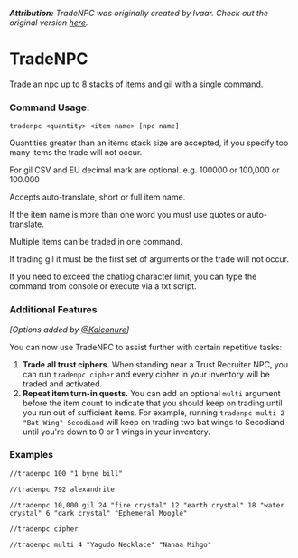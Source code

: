 _**Attribution:** TradeNPC was originally created by Ivaar. Check out the original version [here](https://github.com/Ivaar/Windower-addons/tree/master/TradeNPC)._
# TradeNPC

Trade an npc up to 8 stacks of items and gil with a single command.

### Command Usage:
```
tradenpc <quantity> <item name> [npc name]
```

Quantities greater than an items stack size are accepted, if you specify too many items the trade will not occur.

For gil CSV and EU decimal mark are optional. e.g. 100000 or 100,000 or 100.000

Accepts auto-translate, short or full item name.

If the item name is more than one word you must use quotes or auto-translate.

Multiple items can be traded in one command.

If trading gil it must be the first set of arguments or the trade will not occur.

If you need to exceed the chatlog character limit, you can type the command from console or execute via a txt script.

### Additional Features

*[Options added by [@Kaiconure](https://github.com/Kaiconure/TradeNPC)]*

You can now use TradeNPC to assist further with certain repetitive tasks:

1. **Trade all trust ciphers.** When standing near a Trust Recruiter NPC, you can run `tradenpc cipher` and every cipher in your inventory will be traded and activated.
2. **Repeat item turn-in quests.** You can add an optional `multi` argument before the item count to indicate that you should keep on trading until you run out of sufficient items. For example, running `tradenpc multi 2 "Bat Wing" Secodiand` will keep on trading two bat wings to Secodiand until you're down to 0 or 1 wings in your inventory.

### Examples

```
//tradenpc 100 "1 byne bill"

//tradenpc 792 alexandrite

//tradenpc 10,000 gil 24 "fire crystal" 12 "earth crystal" 18 "water crystal" 6 "dark crystal" "Ephemeral Moogle"

//tradenpc cipher

//tradenpc multi 4 "Yagudo Necklace" "Nanaa Mihgo"
```
